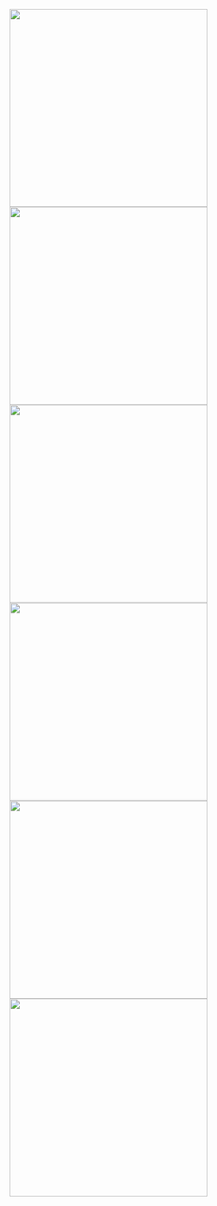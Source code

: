 <p align="center">
  <img src="Client/images/0jpg" width="350"/>
  <img src="https://drive.google.com/file/d/0B_t-twD0WICJekVPRlZtVHdyNkU/view?usp=sharing" width="350"/>
  <img src="https://drive.google.com/file/d/0B_t-twD0WICJaFQxZmFjMWxYcTQ/view?usp=sharing" width="350"/>
  <img src="https://drive.google.com/file/d/0B_t-twD0WICJODU1X3l1LVRSYkE/view?usp=sharing" width="350"/>
  <img src="https://drive.google.com/file/d/0B_t-twD0WICJN3ZKUFZldE1iS1E/view?usp=sharing" width="350"/>
  <img src="https://drive.google.com/file/d/0B_t-twD0WICJbVdxbWN1Mno2TWc/view?usp=sharing" width="350"/>
</p>
 

